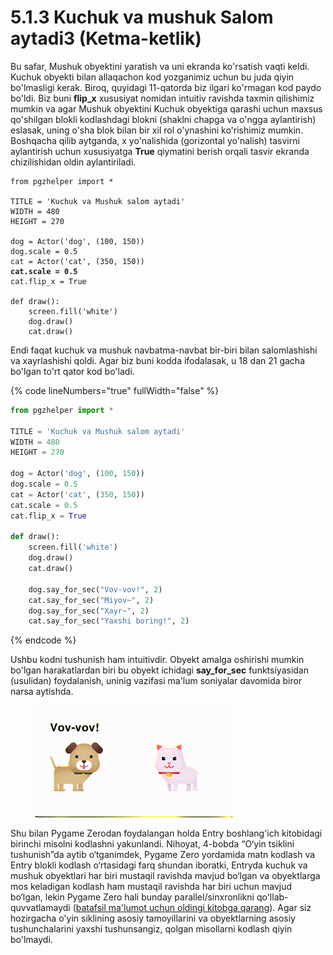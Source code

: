 # 5.1.3 Kuchuk va mushuk Salom aytadi3 (Ketma-ketlik)

Bu safar, Mushuk obyektini yaratish va uni ekranda ko'rsatish vaqti keldi. Kuchuk obyekti bilan allaqachon kod yozganimiz uchun bu juda qiyin bo'lmasligi kerak. Biroq, quyidagi 11-qatorda biz ilgari ko'rmagan kod paydo bo'ldi. Biz buni **flip\_x** xususiyat nomidan intuitiv ravishda taxmin qilishimiz mumkin va agar Mushuk obyektini Kuchuk obyektiga qarashi uchun maxsus qo'shilgan blokli kodlashdagi blokni (shaklni chapga va o'ngga aylantirish) eslasak, uning o'sha blok bilan bir xil rol o'ynashini ko'rishimiz mumkin. Boshqacha qilib aytganda, x yo'nalishida (gorizontal yo'nalish) tasvirni aylantirish uchun xususiyatga **True** qiymatini berish orqali tasvir ekranda chizilishidan oldin aylantiriladi.

<pre class="language-python" data-line-numbers><code class="lang-python">from pgzhelper import *

TITLE = 'Kuchuk va Mushuk salom aytadi'
WIDTH = 480
HEIGHT = 270

dog = Actor('dog', (100, 150))
dog.scale = 0.5
cat = Actor('cat', (350, 150))
<strong>cat.scale = 0.5
</strong>cat.flip_x = True

def draw():
    screen.fill('white')
    dog.draw()
    cat.draw()
</code></pre>

Endi faqat kuchuk va mushuk navbatma-navbat bir-biri bilan salomlashishi va xayrlashishi qoldi. Agar biz buni kodda ifodalasak, u 18 dan 21 gacha bo'lgan to'rt qator kod bo'ladi.

{% code lineNumbers="true" fullWidth="false" %}
```python
from pgzhelper import *

TITLE = 'Kuchuk va Mushuk salom aytadi'
WIDTH = 480
HEIGHT = 270

dog = Actor('dog', (100, 150))
dog.scale = 0.5
cat = Actor('cat', (350, 150))
cat.scale = 0.5
cat.flip_x = True

def draw():
    screen.fill('white')
    dog.draw()
    cat.draw()
    
    dog.say_for_sec("Vov-vov!", 2)
    cat.say_for_sec("Miyov~", 2)
    dog.say_for_sec("Xayr~", 2)
    cat.say_for_sec("Yaxshi boring!", 2)
```
{% endcode %}

Ushbu kodni tushunish ham intuitivdir. Obyekt amalga oshirishi mumkin bo'lgan harakatlardan biri bu obyekt ichidagi **say\_for\_sec** funktsiyasidan (usulidan) foydalanish, uninig vazifasi ma'lum soniyalar davomida biror narsa aytishda.

<figure><img src="../.gitbook/assets/Kapture 2024-07-17 at 17.11.31.gif" alt=""><figcaption></figcaption></figure>

Shu bilan Pygame Zerodan foydalangan holda Entry boshlang'ich kitobidagi birinchi misolni kodlashni yakunlandi. Nihoyat, 4-bobda “O‘yin tsiklini tushunish”da aytib o‘tganimdek, Pygame Zero yordamida matn kodlash va Entry blokli kodlash o‘rtasidagi farq shundan iboratki, Entryda kuchuk va mushuk obyektlari har biri mustaqil ravishda mavjud bo‘lgan va obyektlarga mos keladigan kodlash ham mustaqil ravishda har biri uchun mavjud bo‘lgan, lekin Pygame Zero hali bunday parallel/sinxronlikni qo'llab-quvvatlamaydi ([batafsil ma'lumot uchun oldingi kitobga qarang](https://roboticsware.gitbook.io/entry-python/dasturlash_paradigma/ketma_ketlik-parallel)). Agar siz hozirgacha o'yin siklining asosiy tamoyillarini va obyektlarning asosiy tushunchalarini yaxshi tushunsangiz, qolgan misollarni kodlash qiyin bo'lmaydi.
